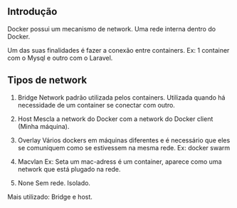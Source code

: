 ## Introdução
Docker possui um mecanismo de network.
Uma rede interna dentro do Docker.

Um das suas finalidades é fazer a conexão entre containers.
Ex: 1 container com o Mysql e outro com o Laravel.

## Tipos de network
1. Bridge
Network padrão utilizada pelos containers.
Utilizada quando há necessidade de um container se conectar com outro.

2. Host
Mescla a network do Docker com a network do Docker client (Minha máquina).

3. Overlay
Vários dockers em máquinas diferentes e é necessário que eles se comuniquem como se estivessem na mesma rede.
Ex: docker swarm

4. Macvlan
Ex: Seta um mac-adress é um container, aparece como uma network que está plugado na rede.

5. None
Sem rede. Isolado.

Mais utilizado: Bridge e host.
